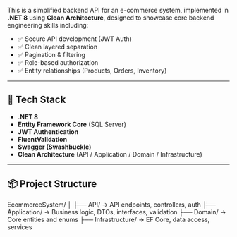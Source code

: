 This is a simplified backend API for an e-commerce system, implemented in **.NET 8** using **Clean Architecture**, designed to showcase core backend engineering skills including:

- ✅ Secure API development (JWT Auth)
- ✅ Clean layered separation
- ✅ Pagination & filtering
- ✅ Role-based authorization
- ✅ Entity relationships (Products, Orders, Inventory)

---

## 🚀 Tech Stack

- **.NET 8**
- **Entity Framework Core** (SQL Server)
- **JWT Authentication**
- **FluentValidation**
- **Swagger (Swashbuckle)**
- **Clean Architecture** (API / Application / Domain / Infrastructure)

---

## 📦 Project Structure

EcommerceSystem/
│
├── API/ → API endpoints, controllers, auth
├── Application/ → Business logic, DTOs, interfaces, validation
├── Domain/ → Core entities and enums
├── Infrastructure/ → EF Core, data access, services

